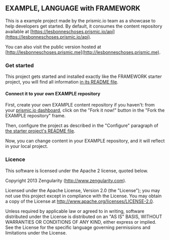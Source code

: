 ## EXAMPLE, LANGUAGE with FRAMEWORK

This is a example project made by the prismic.io team as a showcase to help developers get started. By default, it consumes the content repository available at [https://lesbonneschoses.prismic.io/api](https://lesbonneschoses.prismic.io/api).

You can also visit the public version hosted at [http://lesbonneschoses.prismic.me](http://lesbonneschoses.prismic.me).

### Get started

This project gets started and installed exactly like the FRAMEWORK starter project, you will find all information [in its README file]().

#### Connect it to your own EXAMPLE repository

First, create your own EXAMPLE content repository if you haven't: from your [prismic.io dashboard](https://prismic.io/dashboard/), click on the "Fork it now!" button in the "Fork the EXAMPLE repository" frame.

Then, configure the project as described in the "Configure" paragraph of [the starter project's README file]().

Now, you can change content in your EXAMPLE repository, and it will reflect in your local project.


### Licence

This software is licensed under the Apache 2 license, quoted below.

Copyright 2013 Zengularity (http://www.zengularity.com).

Licensed under the Apache License, Version 2.0 (the "License"); you may not use this project except in compliance with the License. You may obtain a copy of the License at http://www.apache.org/licenses/LICENSE-2.0.

Unless required by applicable law or agreed to in writing, software distributed under the License is distributed on an "AS IS" BASIS, WITHOUT WARRANTIES OR CONDITIONS OF ANY KIND, either express or implied. See the License for the specific language governing permissions and limitations under the License.
